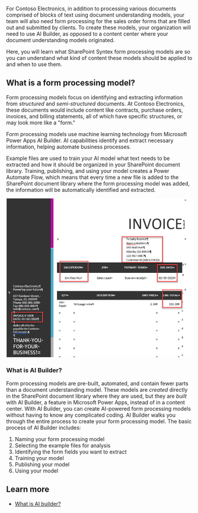 For Contoso Electronics, in addition to processing various documents comprised of blocks of text using document understanding models, your team will also need form processing for the sales order forms that are filled out and submitted by clients. To create these models, your organization will need to use AI Builder, as opposed to a content center where your document understanding models originated.

Here, you will learn what SharePoint Syntex form processing models are so you can understand what kind of content these models should be applied to and when to use them.

## What is a form processing model?

Form processing models focus on identifying and extracting information from _structured_ and _semi-structured_ documents. At Contoso Electronics, these documents would include content like contracts, purchase orders, invoices, and billing statements, all of which have specific structures, or may look more like a "form."

Form processing models use machine learning technology from Microsoft Power Apps AI Builder. AI capabilities identify and extract necessary information, helping automate business processes.

Example files are used to train your AI model what text needs to be extracted and how it should be organized in your SharePoint document library. Training, publishing, and using your model creates a Power Automate Flow, which means that every time a new file is added to the SharePoint document library where the form processing model was added, the information will be automatically identified and extracted.

![A screenshot of a sample invoice with information fields selected that might be used to train a form processing model.](../media/invoice.png)

### What is AI Builder?

Form processing models are pre-built, automated, and contain fewer parts than a document understanding model. These models are _created_ directly in the SharePoint document library where they are used, but they are _built_ with AI Builder, a feature in Microsoft Power Apps, instead of in a content center. With AI Builder, you can create AI-powered form processing models without having to know any complicated coding. AI Builder walks you through the entire process to create your form processing model. The basic process of AI Builder includes:

1. Naming your form processing model
1. Selecting the example files for analysis
1. Identifying the form fields you want to extract
1. Training your model
1. Publishing your model
1. Using your model

## Learn more

- [What is AI builder?](/en-us/ai-builder/overview)
